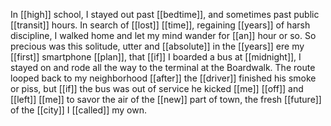 In [[high]] school, I stayed out past [[bedtime]], and sometimes past public [[transit]] hours. In search of [[lost]] [[time]], regaining [[years]] of harsh discipline, I walked home and let my mind wander for [[an]] hour or so. So precious was this solitude, utter and [[absolute]] in the [[years]] ere my [[first]] smartphone [[plan]], that [[if]] I boarded a bus at [[midnight]], I stayed on and rode all the way to the terminal at the Boardwalk. The route looped back to my neighborhood [[after]] the [[driver]] finished his smoke or piss, but [[if]] the bus was out of service he kicked [[me]] [[off]] and [[left]] [[me]] to savor the air of the [[new]] part of town, the fresh [[future]] of the [[city]] I [[called]] my own.  